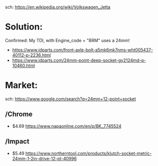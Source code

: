 sch: https://en.wikipedia.org/wiki/Volkswagen_Jetta

# Solution:
Confirmed: My TDI, with Engine_code = "BRM" uses a 24mm!
- https://www.idparts.com/front-axle-bolt-a5mk6mk7nms-wht005437-40112-p-2236.html
- https://www.idparts.com/24mm-point-deep-socket-gy2124md-p-10460.html

# Market:
sch: https://www.google.com/search?q=24mm+12-point+socket

## /Chrome
- $4.69 https://www.napaonline.com/en/p/BK_7745524

## /Impact
- $5.49 https://www.northerntool.com/products/klutch-socket-metric-24mm-1-2in-drive-12-pt-40996
